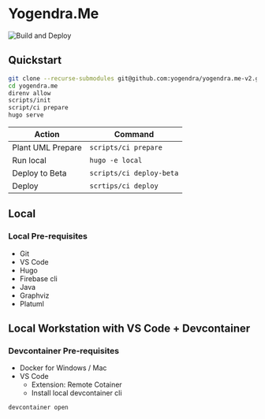 # Yogendra.Me

![Build and Deploy](https://github.com/yogendra/yogendra.me-v2/actions/workflows/merge.yml/badge.svg)

## Quickstart

```bash
git clone --recurse-submodules git@github.com:yogendra/yogendra.me-v2.git yogendra.me
cd yogendra.me
direnv allow
scripts/init
script/ci prepare
hugo serve
```

| Action            | Command                  |
| ----------------- | ------------------------ |
| Plant UML Prepare | `scripts/ci prepare`     |
| Run local         | `hugo -e local`          |
| Deploy to Beta    | `scripts/ci deploy-beta` |
| Deploy            | `scrtips/ci deploy`      |

## Local

### Local Pre-requisites

- Git
- VS Code
- Hugo
- Firebase cli
- Java
- Graphviz
- Platuml

## Local Workstation with VS Code + Devcontainer

### Devcontainer Pre-requisites

- Docker for Windows / Mac
- VS Code
  - Extension: Remote Cotainer
  - Install local devcontainer cli

```bash
devcontainer open
```
